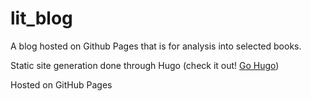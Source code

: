 # lit_blog
A blog hosted on Github Pages that is for analysis into selected books.

Static site generation done through Hugo (check it out! [Go Hugo](https://gohugo.io))

Hosted on GitHub Pages 
